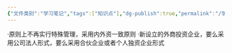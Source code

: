```yaml
---
{"文件类别":"学习笔记","tags":["知识点"],"dg-publish":true,"permalink":"/学习笔记/知识点/外商投资企业/","dgPassFrontmatter":true,"noteIcon":""}
---
```


·原则上不再实行特殊管理，采用内外资一致原则
·新设立的外商投资企业，要么采用公司法人形式，要么采用合伙企业或者个人独资企业形式